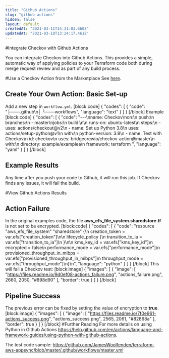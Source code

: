 ```yaml
---
title: "Github Actions"
slug: "github-actions"
hidden: false
layout: default
createdAt: "2021-03-11T14:31:03.660Z"
updatedAt: "2021-03-18T13:24:17.461Z"
---
```

#Integrate Checkov with Github Actions

You can integrate Checkov into Github Actions. This provides a simple, automatic way of applying policies to your Terraform code both during merge request review and as part of any build process.

#Use a Checkov Action from the Marketplace
See [here](https://github.com/bridgecrewio/checkov-action).

## Create Your Own Action: Basic Set-up
Add a new step in `workflow.yml`.
[block:code]
{
  "codes": [
    {
      "code": "├───.github\n│   └───workflows",
      "language": "text"
    }
  ]
}
[/block]
Example
[block:code]
{
  "codes": [
    {
      "code": "---\nname: Checkov\non:\n  push:\n    branches:\n      - master\njobs:\n  build:\n\n    runs-on: ubuntu-latest\n    steps:\n      - uses: actions/checkout@v2\n      - name: Set up Python 3.8\n        uses: actions/setup-python@v1\n        with:\n          python-version: 3.8\n      - name: Test with Checkov\n        id: checkov\n        uses: bridgecrewio/checkov-action@master\n        with:\n          directory: example/examplea\n          framework: terraform ",
      "language": "yaml"
    }
  ]
}
[/block]
## Example Results
Any time after you push your code to Github, it will run this job. If Checkov finds any issues, it will fail the build.

#View Github Actions Results
## Action Failure
In the original examples code, the file **aws_efs_file_system.sharedstore.tf** is not set to be encrypted. 
[block:code]
{
  "codes": [
    {
      "code": "resource \"aws_efs_file_system\" \"sharedstore\" {\n  creation_token = var.efs[\"creation_token\"]\n\n  lifecycle_policy {\n    transition_to_ia = var.efs[\"transition_to_ia\"]\n  }\n\n  kms_key_id                      = var.efs[\"kms_key_id\"]\n  encrypted                       = false\n  performance_mode                = var.efs[\"performance_mode\"]\n  provisioned_throughput_in_mibps = var.efs[\"provisioned_throughput_in_mibps\"]\n  throughput_mode                 = var.efs[\"throughput_mode\"]\n}\n",
      "language": "python"
    }
  ]
}
[/block]
This will fail a Checkov test:
[block:image]
{
  "images": [
    {
      "image": [
        "https://files.readme.io/9d0ef08-actions_failure.png",
        "actions_failure.png",
        2660,
        2050,
        "#898d90"
      ],
      "border": true
    }
  ]
}
[/block]
## Pipeline Success
The previous error can be fixed by setting the value of encryption to **true**.
[block:image]
{
  "images": [
    {
      "image": [
        "https://files.readme.io/7f0e961-actions_success.png",
        "actions_success.png",
        2565,
        2061,
        "#82868a"
      ],
      "border": true
    }
  ]
}
[/block]
#Further Reading
For more details on using Python in Github Actions <https://help.github.com/en/actions/language-and-framework-guides/using-python-with-github-actions>.

The test code sample: <https://github.com/JamesWoolfenden/terraform-aws-appsync/blob/master/.github/workflows/master.yml>